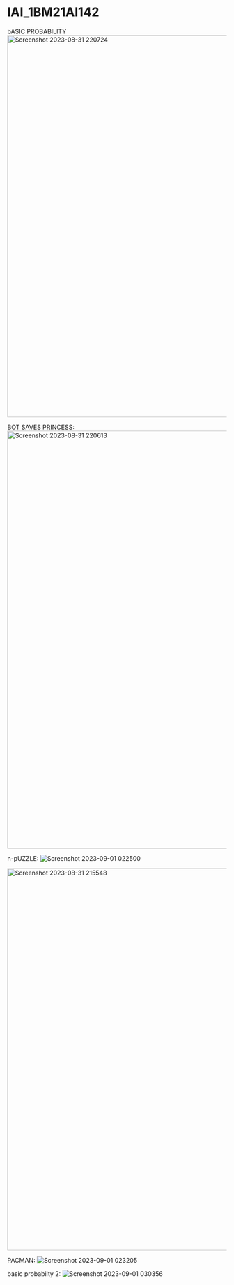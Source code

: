 # IAI_1BM21AI142

bASIC PROBABILITY
<img width="878" alt="Screenshot 2023-08-31 220724" src="https://github.com/chandrika16-sys/IAI_1BM21AI142/assets/128931161/ff8ac5a8-5298-4840-ad0b-432c6efafcf6">

BOT SAVES PRINCESS:
<img width="960" alt="Screenshot 2023-08-31 220613" src="https://github.com/chandrika16-sys/IAI_1BM21AI142/assets/128931161/56a96196-b293-4634-94cb-546402ec5cd6">


n-pUZZLE:
![Screenshot 2023-09-01 022500](https://github.com/chandrika16-sys/IAI_1BM21AI142/assets/128931161/ebd751d3-86ea-420a-b4a6-4d886fa64b1b)

<img width="878" alt="Screenshot 2023-08-31 215548" src="https://github.com/chandrika16-sys/IAI_1BM21AI142/assets/128931161/005e7342-4678-4aae-8526-560f08240d96">

PACMAN:
![Screenshot 2023-09-01 023205](https://github.com/chandrika16-sys/IAI_1BM21AI142/assets/128931161/8c17da75-13ff-482a-b42d-d50cc4a912bc)


basic probabilty 2:
![Screenshot 2023-09-01 030356](https://github.com/chandrika16-sys/IAI_1BM21AI142/assets/128931161/5d0f651a-7b75-4838-a4e6-5678e3458dab)
